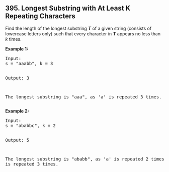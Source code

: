 ## 395. Longest Substring with At Least K Repeating Characters

<p>
Find the length of the longest substring <b><i>T</i></b> of a given string (consists of lowercase letters only) such that every character in <b><i>T</i></b> appears no less than <i>k</i> times.
</p>

<p><b>Example 1:</b>
<pre>
Input:
s = "aaabb", k = 3

Output:
3

The longest substring is "aaa", as 'a' is repeated 3 times.
</pre>
</p>

<p><b>Example 2:</b>
<pre>
Input:
s = "ababbc", k = 2

Output:
5

The longest substring is "ababb", as 'a' is repeated 2 times and 'b' is repeated 3 times.
</pre>
</p>